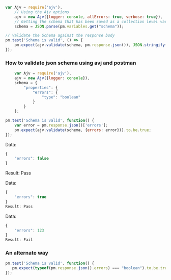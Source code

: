 

```javascript
var Ajv = require('ajv'),
    // Using the Ajv options
    ajv = new Ajv({logger: console, allErrors: true, verbose: true}),
    // Getting the schema that has been saved as a collection level variable - This has been added to the description for easy viewing
    schema = JSON.parse(pm.variables.get("schema"));

// Validate the Schema against the response body
pm.test('Schema is valid', () => {
    pm.expect(ajv.validate(schema, pm.response.json()), JSON.stringify(ajv.errors)).to.be.true;
});
```

### How to validate json schema using avj and postman
```javascript
    var Ajv = require('ajv'),
    ajv = new Ajv({logger: console}),
    schema = {
        "properties": {
            "errors": {
                "type": "boolean"
            }
        }
    };

pm.test('Schema is valid', function() {
    var error = pm.response.json()['errors'];
    pm.expect(ajv.validate(schema, {errors: error})).to.be.true;
});
```



Data:
```javascript
{
    "errors": false
}
```
Result: Pass

Data:
```javascript
{
    "errors": true
}
Result: Pass
```

Data:
```javascript
{
    "errors": 123
}
Result: Fail
```

### An alternate way
```javascript
pm.test('Schema is valid', function() {
   pm.expect(typeof(pm.response.json().errors) === "boolean").to.be.true;
});
```

